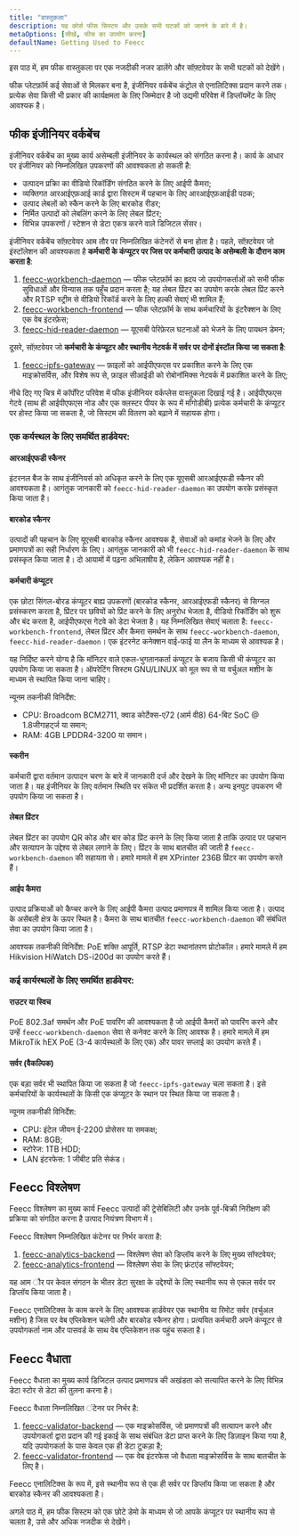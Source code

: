 ```yaml
---
title: "वास्तुकला"
description: यह कोर्स फीस सिस्टम और उसके सभी घटकों को जानने के बारे में है।
metaOptions: [सीखें, फीस का उपयोग करना]
defaultName: Getting Used to Feecc
---
```


<RoboAcademyText fWeight="500">
इस पाठ में, हम फीक वास्तुकला पर एक नजदीकी नजर डालेंगे और सॉफ़्टवेयर के सभी घटकों को देखेंगे।
</RoboAcademyText>

फीक प्लेटफ़ॉर्म कई सेवाओं से मिलकर बना है, इंजीनियर वर्कबेंच कंट्रोल से एनालिटिक्स प्रदान करने तक। प्रत्येक सेवा किसी भी प्रकार की कार्यक्षमता के लिए जिम्मेदार है जो उद्यमी परिवेश में डिप्लॉयमेंट के लिए आवश्यक है।

## फीक इंजीनियर वर्कबेंच

इंजीनियर वर्कबेंच का मुख्य कार्य असेम्बली इंजीनियर के कार्यस्थल को संगठित करना है। कार्य के आधार पर इंजीनियर को निम्नलिखित उपकरणों की आवश्यकता हो सकती है:

- उत्पादन प्रक्रिा का वीडियो रिकॉर्डिंग संगठित करने के लिए आईपी कैमरा;
- व्यक्तिगत आरआईएफ़आई कार्ड द्वारा सिस्टम में पहचान के लिए आरआईएफ़आईडी पठक;
- उत्पाद लेबलों को स्कैन करने के लिए बारकोड रीडर;
- निर्मित उत्पादों को लेबलिंग करने के लिए लेबल प्रिंटर;
- विभिन्न उपकरणों / स्टेशन से डेटा एकत्र करने वाले डिजिटल सेंसर।

इंजीनियर वर्कबेंच सॉफ़्टवेयर आम तौर पर निम्नलिखित कंटेनरों से बना होता है। पहले, सॉफ़्टवेयर जो इंस्टॉलेशन की आवश्यकता है **कर्मचारी के कंप्यूटर पर जिस पर कर्मचारी उत्पाद के असेम्बली के दौरान काम करता है**:

1. [feecc-workbench-daemon](https://github.com/Multi-Agent-io/feecc-workbench-daemon) — फीक प्लेटफ़ॉर्म का ह्रदय जो उपयोगकर्ताओं को सभी फीक सुविधाओं और विन्यास तक पहुँच प्रदान करता है; यह लेबल प्रिंटर का उपयोग करके लेबल प्रिंट करने और RTSP स्ट्रीम से वीडियो रिकॉर्ड करने के लिए हल्की सेवाएं भी शामिल हैं;
2. [feecc-workbench-frontend](https://github.com/Multi-Agent-io/feecc-workbench-frontend) — फीक प्लेटफ़ॉर्म के साथ कर्मचारियों के इंटरैक्शन के लिए एक वेब इंटरफ़ेस;
3. [feecc-hid-reader-daemon](https://github.com/Multi-Agent-io/feecc-hid-reader-daemon) — यूएसबी पेरिफ़ेरल घटनाओं को भेजने के लिए पायथन डेमन;

दूसरे, सॉफ़्टवेयर जो **कर्मचारी के कंप्यूटर और स्थानीय नेटवर्क में सर्वर पर दोनों इंस्टॉल किया जा सकता है**:

1. [feecc-ipfs-gateway](https://github.com/Multi-Agent-io/feecc-ipfs-gateway) — फ़ाइलों को आईपीएफएस पर प्रकाशित करने के लिए एक माइक्रोसर्विस, और विशेष रूप से, फ़ाइल सीआईडी को रोबोनॉमिक्स नेटवर्क में प्रकाशित करने के लिए;

नीचे दिए गए चित्र में कॉर्पोरेट परिवेश में फीक इंजीनियर वर्कप्लेस वास्तुकला दिखाई गई है। आईपीएफएस गेटवे (साथ ही आईपीएफएस नोड और एक क्लस्टर पीयर के रूप में मॉंगोडीबी) प्रत्येक कर्मचारी के कंप्यूटर पर होस्ट किया जा सकता है, जो सिस्टम की वितरण को बढ़ाने में सहायक होगा।

<LessonImages src="feecc-course/feecc_global_hardware.png" alt="an architecture of Feecc"/>

### एक कर्यस्थल के लिए समर्थित हार्डवेयर:

#### आरआईएफडी स्कैनर

इंटरनल बैज के साथ इंजीनियर्स को अधिकृत करने के लिए एक यूएसबी आरआईएफडी स्कैनर की आवश्यकता है। आगंतुक जानकारी को `feecc-hid-reader-daemon` का उपयोग करके प्रसंस्कृत किया जाता है।

#### बारकोड स्कैनर

उत्पादों की पहचान के लिए यूएसबी बारकोड स्कैनर आवश्यक है, सेवाओं को कमांड भेजने के लिए और प्रमाणपत्रों का सही निर्धारण के लिए। आगंतुक जानकारी को भी `feecc-hid-reader-daemon` के साथ प्रसंस्कृत किया जाता है। दो आयामों में पढ़ना अभिलाषीय है, लेकिन आवश्यक नहीं है।

#### कर्मचारी कंप्यूटर

एक छोटा सिंगल-बोरड कंप्यूटर बाह्य उपकरणों (बारकोड स्कैनर, आरआईएफडी स्कैनर) से सिग्नल प्रसंस्करण करता है, प्रिंटर पर छवियों को प्रिंट करने के लिए अनुरोध भेजता है, वीडियो रिकॉर्डिंग को शुरू और बंद करता है, आईपीएफएस गेटवे को डेटा भेजता है। यह निम्नलिखित सेवाएं चलाता है: `feecc-workbench-frontend`, लेबल प्रिंटर और कैमरा समर्थन के साथ `feecc-workbench-daemon`, `feecc-hid-reader-daemon`। एक इंटरनेट कनेक्शन वाई-फाई या लैन के माध्यम से आवश्यक है।
    
यह निर्दिष्ट करने योग्य है कि मॉनिटर वाले एकल-भुगतानकर्ता कंप्यूटर के बजाय किसी भी कंप्यूटर का उपयोग किया जा सकता है। ऑपरेटिंग सिस्टम GNU/LINUX को मूल रूप से या वर्चुअल मशीन के माध्यम से स्थापित किया जाना चाहिए।
    
न्यूनम तकनीकी विनिर्देश:
    
- CPU: Broadcom BCM2711, क्वाड कोर्टेक्स-ए72 (आर्म वी8) 64-बिट SoC @ 1.8जीगाहर्ट्ज या समान;
- RAM: 4GB LPDDR4-3200 या समान।

#### स्करीन

कर्मचारी द्वारा वर्तमान उत्पादन चरण के बारे में जानकारी दर्ज और देखने के लिए मॉनिटर का उपयोग किया जाता है। यह इंजीनियर के लिए वर्तमान स्थिति पर संकेत भी प्रदर्शित करता है। अन्य इनपुट उपकरण भी उपयोग किया जा सकता है।

#### लेबल प्रिंटर

लेबल प्रिंटर का उपयोग QR कोड और बार कोड प्रिंट करने के लिए किया जाता है ताकि उत्पाद पर पहचान और सत्यापन के उद्देश्य से लेबल लगाने के लिए। प्रिंटर के साथ बातचीत की जाती है `feecc-workbench-daemon` की सहायता से। हमारे मामले में हम XPrinter 236B प्रिंटर का उपयोग करते हैं।

#### आईप कैमरा

उत्पाद प्रक्रियाओं को कैप्चर करने के लिए आईपी कैमरा उत्पाद प्रमाणपत्र में शामिल किया जाता है। उत्पाद के असेंबली क्षेत्र के ऊपर स्थित है। कैमरा के साथ बातचीत `feecc-workbench-daemon` की संबंधित सेवा का उपयोग किया जाता है।

आवश्यक तकनीकी विनिर्देश: PoE शक्ति आपूर्ति, RTSP डेटा स्थानांतरण प्रोटोकॉल। हमारे मामले में हम Hikvision HiWatch DS-i200d का उपयोग करते हैं।

### कई कार्यस्थलों के लिए समर्थित हार्डवेयर:

#### राउटर या स्विच

PoE 802.3af समर्थन और PoE पावरिंग की आवश्यकता है जो आईपी कैमरों को पावरिंग करने और उन्हें `feecc-workbench-daemon` सेवा से कनेक्ट करने के लिए आवश्क है। हमारे मामले में हम MikroTik hEX PoE (3-4 कार्यस्थलों के लिए एक) और पावर सप्लाई का उपयोग करते हैं।

#### सर्वर (वैकल्पिक)

एक बड़ा सर्वर भी स्थापित किया जा सकता है जो `feecc-ipfs-gateway` चला सकता है। इसे कर्मचारियों के कार्यस्थलों के किसी एक कंप्यूटर के स्थान पर स्थित किया जा सकता है। 

न्यूनम तकनीकी विनिर्देश: 

- CPU: इंटेल जीयन ई-2200 प्रोसेसर या समकक्ष;
- RAM: 8GB;
- स्टोरेज: 1TB HDD;
- LAN इंटरफेस: 1 जीबीट प्रति सेकंड।

## Feecc विश्लेषण

Feecc विश्लेषण का मुख्य कार्य Feecc उत्पादों की ट्रेसेबिलिटी और उनके पूर्व-बिक्री निरीक्षण की प्रक्रिया को संगठित करना है उत्पाद नियंत्रण विभाग में।

Feecc विश्लेषण निम्नलिखित कंटेनर पर निर्भर करता है:

1. [feecc-analytics-backend](https://github.com/Multi-Agent-io/feecc-analytics-backend) — विश्लेषण सेवा को डिप्लॉय करने के लिए मुख्य सॉफ्टवेयर;
2. [feecc-analytics-frontend](https://github.com/Multi-Agent-io/feecc-analytics-frontend) — विश्लेषण सेवा के लिए फ्रंटएंड सॉफ्टवेयर;

यह आम ौर पर केवल संगठन के भीतर डेटा सुरक्षा के उद्देश्यों के लिए स्थानीय रूप से एकल सर्वर पर डिप्लॉय किया जाता है।

Feecc एनालिटिक्स के काम करने के लिए आवश्यक हार्डवेयर एक स्थानीय या रिमोट सर्वर (वर्चुअल मशीन) है जिस पर वेब एप्लिकेशन चलेगी और बारकोड स्कैनर होगा। प्रत्ययित कर्मचारी अपने कंप्यूटर से उपयोगकर्ता नाम और पासवर्ड के साथ वेब एप्लिकेशन तक पहुंच सकता है।

## Feecc वैधाता

Feecc वैधाता का मुख्य कार्य डिजिटल उत्पाद प्रमाणपत्र की अखंडता को सत्यापित करने के लिए विभिन्न डेटा स्टोर से डेटा की तुलना करना है।

Feecc वैधाता निम्नलिखित ंटेनर पर निर्भर है:

1. [feecc-validator-backend](https://github.com/Multi-Agent-io/feecc-validator-backend) — एक माइक्रोसर्विस, जो प्रमाणपत्रों की सत्यापन करने और उपयोगकर्ता द्वारा प्रदान की गई इकाई के साथ संबंधित डेटा प्राप्त करने के लिए डिज़ाइन किया गया है, यदि उपयोगकर्ता के पास केवल एक ही डेटा टुकड़ा है;
2. [feecc-validator-frontend](https://github.com/Multi-Agent-io/feecc-validator-frontend) — एक वेब इंटरफेस जो वैधाता माइक्रोसर्विस के साथ बातचीत के लिए है।

Feecc एनालिटिक्स के रूप में, इसे स्थानीय रूप से एक ही सर्वर पर डिप्लॉय किया जा सकता है और बारकोड स्कैनर की आवश्यकता है।

<RoboAcademyText fWeight="500">
अगले पाठ में, हम फीक सिस्टम को एक छोटे डेमो के माध्यम से जो आपके कंप्यूटर पर स्थानीय रूप से चलता है, उसे और अधिक नजदीक से देखेंगे।
</RoboAcademyText>